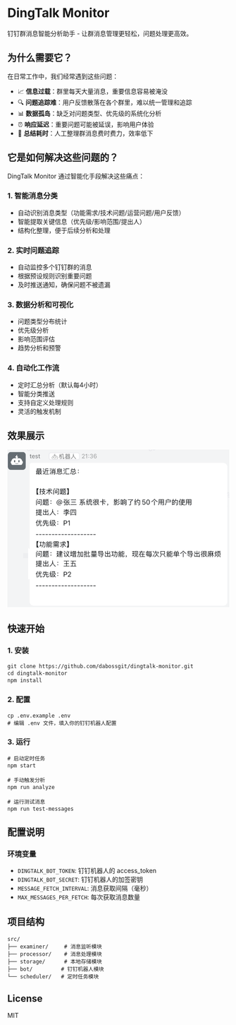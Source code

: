 # DingTalk Monitor

钉钉群消息智能分析助手 - 让群消息管理更轻松，问题处理更高效。

## 为什么需要它？

在日常工作中，我们经常遇到这些问题：

- 📈 **信息过载**：群里每天大量消息，重要信息容易被淹没
- 🔍 **问题追踪难**：用户反馈散落在各个群里，难以统一管理和追踪
- 📊 **数据孤岛**：缺乏对问题类型、优先级的系统化分析
- ⏰ **响应延迟**：重要问题可能被延误，影响用户体验
- 📝 **总结耗时**：人工整理群消息费时费力，效率低下

## 它是如何解决这些问题的？

DingTalk Monitor 通过智能化手段解决这些痛点：

### 1. 智能消息分类
- 自动识别消息类型（功能需求/技术问题/运营问题/用户反馈）
- 智能提取关键信息（优先级/影响范围/提出人）
- 结构化整理，便于后续分析和处理

### 2. 实时问题追踪
- 自动监控多个钉钉群的消息
- 根据预设规则识别重要问题
- 及时推送通知，确保问题不被遗漏

### 3. 数据分析和可视化
- 问题类型分布统计
- 优先级分析
- 影响范围评估
- 趋势分析和预警

### 4. 自动化工作流
- 定时汇总分析（默认每4小时）
- 智能分类推送
- 支持自定义处理规则
- 灵活的触发机制

## 效果展示

![效果展示](docs/images/demo.png)

## 快速开始

### 1. 安装

```shell
git clone https://github.com/dabossgit/dingtalk-monitor.git
cd dingtalk-monitor
npm install
```

### 2. 配置

```shell
cp .env.example .env
# 编辑 .env 文件，填入你的钉钉机器人配置
```

### 3. 运行

```shell
# 启动定时任务
npm start

# 手动触发分析
npm run analyze

# 运行测试消息
npm run test-messages
```

## 配置说明

### 环境变量
- `DINGTALK_BOT_TOKEN`: 钉钉机器人的 access_token
- `DINGTALK_BOT_SECRET`: 钉钉机器人的加签密钥
- `MESSAGE_FETCH_INTERVAL`: 消息获取间隔（毫秒）
- `MAX_MESSAGES_PER_FETCH`: 每次获取消息数量

## 项目结构

```
src/
├── examiner/     # 消息监听模块
├── processor/    # 消息处理模块
├── storage/      # 本地存储模块
├── bot/         # 钉钉机器人模块
└── scheduler/   # 定时任务模块
```

## License

MIT
